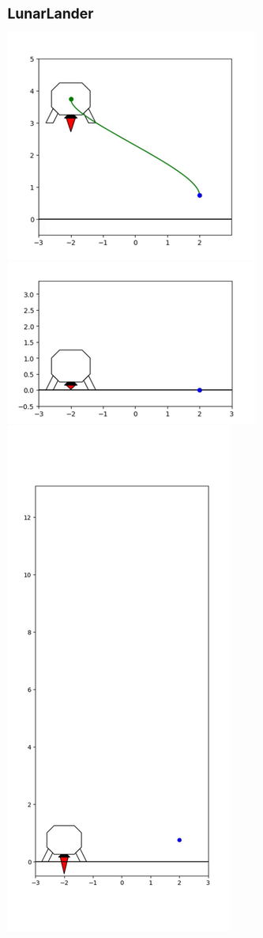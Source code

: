 # LunarLander
![lskjdf](movies/gifs/show_traj.gif)
![](movies/gifs/low_grav.gif)
![](movies/gifs/flip.gif)

